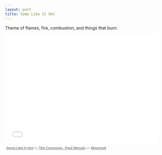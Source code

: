 ```yaml
---
layout: post
title: Some Like it Hot
---
```


Theme of flames, fire, combustion, and things that burn. 


<iframe width="100%" height="360" src="//www.mixcloud.com/widget/iframe/?feed=http%3A%2F%2Fwww.mixcloud.com%2Fpwenzel%2Fsome-like-it-hot%2F&amp;embed_uuid=0fa9af70-f3b0-432a-af37-83e803a69fe1&amp;replace=0&amp;hide_cover=1&amp;light=1&amp;embed_type=widget_standard" frameborder="0"></iframe><div style="clear: both; height: 3px; width: auto;"></div><p style="display: block; font-size: 11px; font-family: 'Open Sans', Helvetica, Arial, sans-serif; margin: 0px; padding: 3px 4px; color: rgb(153, 153, 153); width: auto;"><a href="http://www.mixcloud.com/pwenzel/some-like-it-hot/?utm_source=widget&amp;amp;utm_medium=web&amp;amp;utm_campaign=base_links&amp;amp;utm_term=resource_link" target="_blank" style="color:#808080; font-weight:bold;">Some Like It Hot</a><span> by </span><a href="http://www.mixcloud.com/pwenzel/?utm_source=widget&amp;amp;utm_medium=web&amp;amp;utm_campaign=base_links&amp;amp;utm_term=profile_link" target="_blank" style="color:#808080; font-weight:bold;">The Commute - Paul Wenzel</a><span> on </span><a href="http://www.mixcloud.com/?utm_source=widget&amp;utm_medium=web&amp;utm_campaign=base_links&amp;utm_term=homepage_link" target="_blank" style="color:#808080; font-weight:bold;"> Mixcloud</a></p><div style="clear: both; height: 3px; width: auto;"></div>